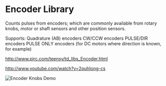 # Encoder Library

Counts pulses from encoders; which are commonly available from rotary knobs, motor or shaft sensors and other position sensors.

Supports:
Quadrature (AB) encoders
CW/CCW encoders
PULSE/DIR encoders
PULSE ONLY encoders (for DC motors where direction is known, for example)

http://www.pjrc.com/teensy/td_libs_Encoder.html

http://www.youtube.com/watch?v=2puhIong-cs

![Encoder Knobs Demo](http://www.pjrc.com/teensy/td_libs_Encoder_1.jpg)

